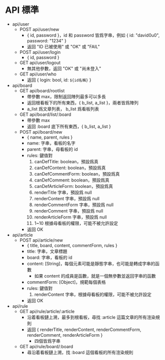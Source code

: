 # API 標準
* api/user
	- POST api/user/new
		+ { id, password }，id 和 password 皆爲字串，例如 { id: "david0u0", password: "1234" }
		+ 返回 "ID 已被使用" 或 "OK" 或 "FAIL"
	- POST api/user/login
		+ { id, password }
	- GET api/user/logout
		+ 無其他參數，返回 "OK" 或 "尚未登入"
	- GET api/user/who
		+ 返回 { login: bool, id: `${id名稱}` }
* api/board
	- GET api/board/rootlist
		+ 帶參數 max，限制返回陣列最多可以多長
		+ 返回根看板下的所有東西，{ b_list, a_list }，兩者皆爲陣列
		+ a_list 爲文章列表， b_list 爲看板列表
	- GET api/board/list/:board
		+ 帶參數 max
		+ 返回 :board 底下所有東西，{ b_list, a_list }
	- POST api/board/new
		+ { name, parent, rules }
		+ name: 字串，看板的名字
		+ parent: 字串，母看板的 id
		+ rules: 鍵值對
			1. canDefTitle: boolean，預設爲真
			2. canDefContent: boolean，預設爲真
			3. canDefCommentForm: boolean，預設爲真
			4. canDefComment: boolean，預設爲真
			5. canDefArticleForm: boolean，預設爲真
			6. renderTitle 字串，預設爲 null
			7. renderContent  字串，預設爲 null
			8. renderCommentForm 字串，預設爲 null
			9. renderComment  字串，預設爲 null
			10. renderArticleForm  字串，預設爲 null
			11. 1~10 根據母看板的權限，可能不被允許設定
		+ 返回 OK
* api/article
	- POST api/article/new
		+ { title, board, content, commentForm, rules }
		+ title: 字串，文章標題
		+ board: 字串，看板的 id
		+ content: [String]，每個元素可能是靜態字串，也可能是轉成字串的函數
			- 如果 content 的成員是函數，就是一個無參數並返回字串的函數
		+ commentForm: [Object]，規範每個表格
		+ rules: 鍵值對
			1. renderContent 字串，根據母看板的權限，可能不被允許設定
		+ 返回 OK
* api/rule
	- GET api/rule/article/:article
		+ 沿着看板鏈上溯，最多到根看板，尋找 :article 這篇文章的所有渲染規則
		+ 返回 { renderTitle, renderContent, renderCommentForm, renderComment, renderArticleForm }
			- 四個皆爲字串
	- GET api/rule/board/:board
		+ 尋沿着看板鏈上溯，找 :board 這個看板的所有渲染規則
